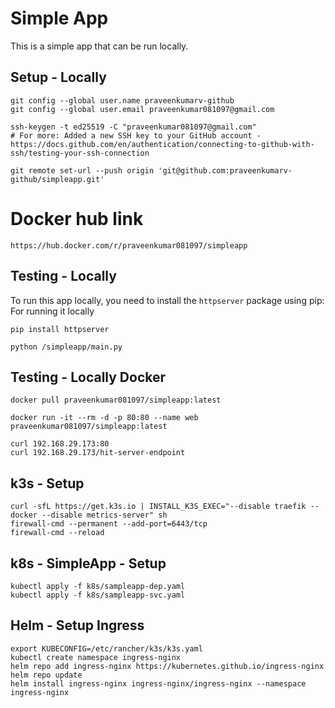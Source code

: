 # Simple App

This is a simple app that can be run locally.

## Setup - Locally

```shell
git config --global user.name praveenkumarv-github
git config --global user.email praveenkumar081097@gmail.com

ssh-keygen -t ed25519 -C "praveenkumar081097@gmail.com"
# For more: Added a new SSH key to your GitHub account - https://docs.github.com/en/authentication/connecting-to-github-with-ssh/testing-your-ssh-connection

git remote set-url --push origin 'git@github.com:praveenkumarv-github/simpleapp.git'
```

# Docker hub link 

```shell
https://hub.docker.com/r/praveenkumar081097/simpleapp
```

## Testing - Locally

To run this app locally, you need to install the `httpserver` package using pip:
For running it locally

```shell
pip install httpserver

python /simpleapp/main.py
```

## Testing - Locally Docker

```shell
docker pull praveenkumar081097/simpleapp:latest

docker run -it --rm -d -p 80:80 --name web praveenkumar081097/simpleapp:latest

curl 192.168.29.173:80
curl 192.168.29.173/hit-server-endpoint
```

## k3s - Setup

```shell
curl -sfL https://get.k3s.io | INSTALL_K3S_EXEC="--disable traefik --docker --disable metrics-server" sh
firewall-cmd --permanent --add-port=6443/tcp
firewall-cmd --reload
```
## k8s - SimpleApp - Setup

```shell
kubectl apply -f k8s/sampleapp-dep.yaml
kubectl apply -f k8s/sampleapp-svc.yaml
```

## Helm - Setup Ingress

```shell
export KUBECONFIG=/etc/rancher/k3s/k3s.yaml
kubectl create namespace ingress-nginx
helm repo add ingress-nginx https://kubernetes.github.io/ingress-nginx
helm repo update
helm install ingress-nginx ingress-nginx/ingress-nginx --namespace ingress-nginx
```

